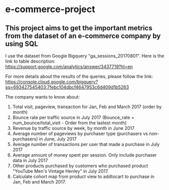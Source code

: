 # e-commerce-project
## This project aims to get the important metrics from the dataset of an e-commerce company by using SQL
I use the dataset from Google Bigquery "ga_sessions_20170801". Here is the link to table description: https://support.google.com/analytics/answer/3437719?hl=en

For more details about the results of the queries, please follow the link: https://console.cloud.google.com/bigquery?sq=693427545403:7febc104dbcf4647953c6d409d1b5263

The company wants to know about:
1. Total visit, pageview, transaction for Jan, Feb and March 2017 (order by month)
2. Bounce rate per traffic source in July 2017 (Bounce_rate = num_bounce/total_visit - Order from the lastest month)
3. Revenue by traffic source by week, by month in June 2017
4. Average number of pageviews by purchaser type (purchasers vs non-purchasers) in June, July 2017
5. Average number of transactions per user that made a purchase in July 2017
6. Average amount of money spent per session. Only include purchaser data in July 2017
7. Other products purchased by customers who purchased product "YouTube Men's Vintage Henley" in July 2017.
8. Calculate cohort map from product view to addtocart to purchase in Jan, Feb and March 2017.
